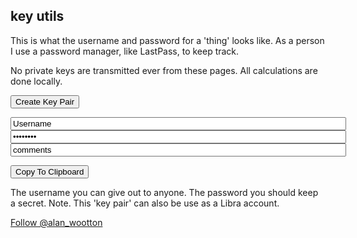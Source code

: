 ## key utils 

This is what the username and password for a 'thing' looks like. As a person I use a password manager, like LastPass, to keep track.

No private keys are transmitted ever from these pages. All calculations are done locally.

<button type="button" id="createKeyPair" >Create Key Pair</button>

<div class="ex2"  style="color:blue"><input value="Username" type="text" size="64" id = "usernameDiv" name="uuuu" /></div>

<div class="ex2" style="color:blue"><input value="Password" type="password" size="64" id = "passwordDiv" rows="3" /></div>

 <div class="ex2" style="color:blue"><input value="comments" type="text" size="64" id = "commentsDiv" rows="3" /></div>

<!-- 
<div class="ex2"  style="color:blue"><textarea type="text" id = "usernameDivx" rows="2" cols="50">Username (64 characters minimum)</textarea></div>

<div class="ex2" style="color:blue"><textarea type="text" id = "passwordDivx" rows="3" cols="50">Password (128 characters minimum)</textarea></div>

<div class="ex2"  style="color:blue"><textarea id = "commentsDivx" rows="1" cols="50">ggggggggggg</textarea></div> -->

<button id="copyto">Copy To Clipboard</button>

The username you can give out to anyone. The password you should keep a secret. 
Note. This 'key pair' can also be use as a Libra account.

 
<a href="https://twitter.com/alan_wootton?ref_src=twsrc%5Etfw" class="twitter-follow-button" data-show-count="false">Follow @alan_wootton</a><script async src="https://platform.twitter.com/widgets.js" charset="utf-8"></script>

<script type="text/javascript" src="/nacl.js"></script> 
<script type="text/javascript" src="/ed25519.js"></script> 

<!-- <div id="commento"></div>
<script src="https://cdn.commento.io/js/commento.js"></script>  -->
